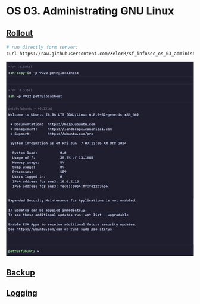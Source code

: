 # OS 03. Administrating GNU Linux

## [Rollout](./rollout.sh)

```bash
# run directly form server:
curl https://raw.githubusercontent.com/XelorR/sf_infosec_os_03_administrating-linux/main/rollout.sh | bash -
```

![ssh - login successful](./assets/ssh-login-successful.png)

## [Backup](./backup.sh)

## [Logging](./setup-logging.sh)

